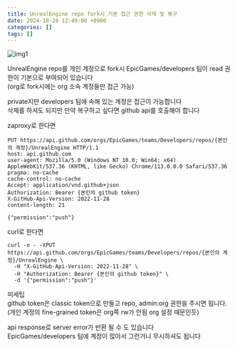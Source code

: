```yaml
---
title: UnrealEngine repo fork시 기본 접근 권한 삭제 및 복구
date: 2024-10-28 12:49:00 +0900
categories: []
tags: []
---
```


![img1](/assets/attachments/2024-10-28-UnrealEngine_repo_fork시_기본_접근_권한_삭제_및_복구/img1.png)

UnrealEngine repo를 개인 계정으로 fork시 EpicGames/developers 팀이 read 권한이 기본으로 부여되어 있습니다  
(org로 fork시에는 org 소속 계정들만 접근 가능)  

private지만 developers 팀에 속해 있는 계정은 접근이 가능합니다  
삭제를 하셔도 되지만 만약 복구하고 싶다면 github api를 호출해야 합니다  

zaproxy로 한다면
```text
PUT https://api.github.com/orgs/EpicGames/teams/Developers/repos/{본인의 계정}/UnrealEngine HTTP/1.1
host: api.github.com
user-agent: Mozilla/5.0 (Windows NT 10.0; Win64; x64) AppleWebKit/537.36 (KHTML, like Gecko) Chrome/113.0.0.0 Safari/537.36
pragma: no-cache
cache-control: no-cache
Accept: application/vnd.github+json
Authorization: Bearer {본인의 github token}
X-GitHub-Api-Version: 2022-11-28
content-length: 21

{"permission":"push"}
```

curl로 한다면
```shell
curl -o - -XPUT https://api.github.com/orgs/EpicGames/teams/Developers/repos/{본인의 계정}/UnrealEngine \
  -H "X-GitHub-Api-Version: 2022-11-28" \
  -H "Authorization: Bearer {본인의 github token}" \
  -d '{"permission":"push"}'
```

미세팁  
github token은 classic token으로 만들고 repo, admin:org 권한을 주시면 됩니다.  
(개인 계정의 fine-grained token은 org쪽 rw가 안됨 org 설정 때문인듯)

api response로 server error가 반환 될 수 도 있습니다  
EpicGames/developers 팀에 계정이 많아서 그런거니 무시하셔도 됩니다

